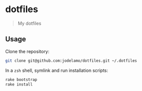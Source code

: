 # dotfiles

> My dotfiles

## Usage

Clone the repository:

```zsh
git clone git@github.com:jodelamo/dotfiles.git ~/.dotfiles
```

In a `zsh` shell, symlink and run installation scripts:

```zsh
rake bootstrap
rake install
```

